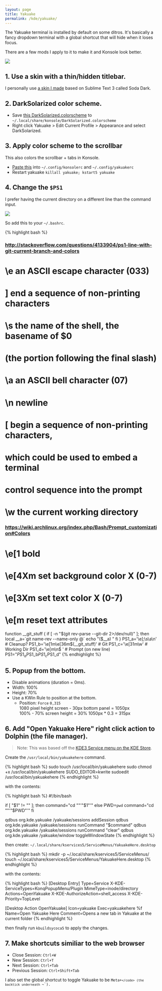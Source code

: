 ```yaml
---
layout: page
title: Yakuake
permalink: /kde/yakuake/
---
```


The Yakuake terminal is installed by default on some ditros. It's basically a fancy dropdown terminal with a global shortcut that will hide when it loses focus.

There are a few mods I apply to it to make it and Konsole look better.

![](https://i.imgur.com/baM5xrA.png)

## 1. Use a skin with a thin/hidden titlebar.

I personally use [a skin I made](https://store.kde.org/p/1165686/) based on Sublime Text 3 called Soda Dark.

## 2. DarkSolarized color scheme.
* Save [this DarkSolarized.colorscheme](https://gist.githubusercontent.com/Zren/ac21428f75e4d121026df0fe1264ad86/raw/DarkSolarized.colorscheme) to `~/.local/share/konsole/DarkSolarized.colorscheme`
* Right click Yakuake > Edit Current Profile > Appearance and select DarkSolarized.

## 3. Apply color scheme to the scrollbar

This also colors the scrollbar + tabs in Konsole.

* [Paste this](https://gist.githubusercontent.com/Zren/b77d43816125676e9db55e69837c8e5d/raw/konsolerc) into `~/.config/konsolerc` and `~/.config/yakuakerc`
* Restart yakuake `killall yakuake; kstart5 yakuake`


## 4. Change the `$PS1`

I prefer having the current directory on a different line than the command input.

![](https://i.imgur.com/dgFucbV.png)

So add this to your `~/.bashrc`.

{% highlight bash %}
### http://stackoverflow.com/questions/4133904/ps1-line-with-git-current-branch-and-colors

# \e     an ASCII escape character (033)
# \]     end a sequence of non-printing characters
# \s     the  name  of  the shell, the basename of $0
#        (the portion following the final slash)
# \a     an ASCII bell character (07)
# \n     newline
# \[     begin a sequence of non-printing characters,
#        which could be used to embed a terminal
#        con­trol sequence into the prompt
# \w     the current working directory
### https://wiki.archlinux.org/index.php/Bash/Prompt_customization#Colors
# \e[1      bold
# \e[4Xm    set background color X (0-7)
# \e[3Xm    set text color X (0-7)
# \e[m      reset text attributes
function __git_stuff {
  if [ -n "$(git rev-parse --git-dir 2>/dev/null)" ]; then
    local __a=`git name-rev --name-only @`
    echo "($__a) "
  fi
}
PS1_a='\e];\s\a\n'                # Cleanup?
PS1_b='\e[1m\e[36m$(__git_stuff)' # Git
PS1_c='\e[31m\w'                  # Working Dir
PS1_d='\e[m\n$ '                  # Prompt (on new line)
PS1="$PS1_a$PS1_b$PS1_c$PS1_d"
{% endhighlight %}

## 5. Popup from the bottom.

* Disable animations (duration = 0ms).
* Width: 100%
* Height: 70%
* Use a KWin Rule to position at the bottom.
    * Position: `Force` `0,315`  
      1080 pixel height screen - 30px bottom panel = 1050px  
      100% - 70% screen height = 30%
      1050px * 0.3 = 315px

## 6. Add "Open Yakuake Here" right click action to Dolphin (the file manager).

> Note: This was based off the [KDE3 Service menu on the KDE Store](https://store.kde.org/p/998412/).

Create the `/usr/local/bin/yakuakehere` command.

{% highlight bash %}
sudo touch /usr/local/bin/yakuakehere
sudo chmod +x /usr/local/bin/yakuakehere
SUDO_EDITOR=kwrite sudoedit /usr/local/bin/yakuakehere
{% endhighlight %}

with the contents:

{% highlight bash %}
#!/bin/bash

if [ "$1" != "" ]; then
    command="cd ""'"$1"'"
else
    PWD=`pwd`
    command="cd ""'"$PWD"'"
fi

qdbus org.kde.yakuake /yakuake/sessions addSession
qdbus org.kde.yakuake /yakuake/sessions runCommand "$command"
qdbus org.kde.yakuake /yakuake/sessions runCommand "clear"
qdbus org.kde.yakuake /yakuake/window toggleWindowState
{% endhighlight %}

then create: `~/.local/share/kservices5/ServiceMenus/YakuakeHere.desktop`

{% highlight bash %}
mkdir -p ~/.local/share/kservices5/ServiceMenus/
touch ~/.local/share/kservices5/ServiceMenus/YakuakeHere.desktop
{% endhighlight %}

with the contents:

{% highlight bash %}
[Desktop Entry]
Type=Service
X-KDE-ServiceTypes=KonqPopupMenu/Plugin
MimeType=inode/directory
Actions=OpenYakuake
X-KDE-AuthorizeAction=shell_access
X-KDE-Priority=TopLevel

[Desktop Action OpenYakuake]
Icon=yakuake
Exec=yakuakehere %f
Name=Open Yakuake Here
Comment=Opens a new tab in Yakuake at the current folder
{% endhighlight %}

then finally run `kbuildsycoca5` to apply the changes.

## 7. Make shortcuts similiar to the web browser

* Close Session: `Ctrl+W`
* New Session: `Ctrl+T`
* Next Session: `Ctrl+Tab`
* Previous Session: `Ctrl+Shift+Tab`

I also set the global shortcut to toggle Yakuake to be <code>Meta+`</code> (the backtick underneath `~`).
